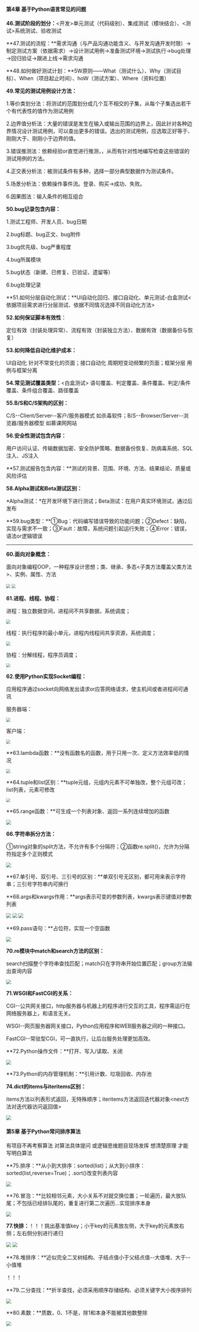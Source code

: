 #### 第4章 基于Python语言常见的问题

**46.测试阶段的划分：**<开发>单元测试（代码级别）、集成测试（模块结合）、<测试>系统测试、验收测试

**47.测试的流程：**需求沟通（与产品沟通功能含义、与开发沟通开发时限）→制定测试方案（依据需求）→设计测试用例→准备测试环境→测试执行→bug处理→回归验证→跟进上线→需求沟通

**48.如何做好测试计划：**5W原则——What（测试什么）、Why（测试目标）、When（项目起止时间）、hoW（测试方案）、Where（资料位置）

**49.常见的测试用例设计方法：**

1.等价类划分法：将测试的范围划分成几个互不相交的子集，从每个子集选出若干个有代表性的值作为测试用例

2.边界值分析法：大量的错误是发生在输入或输出范围的边界上，因此针对各种边界情况设计测试用例，可以查出更多的错误。选出的测试用例，应选取正好等于、刚刚大于、刚刚小于边界的值。

3.错误推测法：依赖经验or直觉进行推测，，从而有针对性地编写检查这些错误的测试用例的方法。

4.正交表分析法：被测试条件有多种，选择一部分典型数据作为测试条件。

5.场景分析法：依赖操作事件流。登录、购买→成功、失败。

6.因果图法：输入条件的相互组合

**50.bug记录包含内容：**

1.测试工程师、开发人员、bug日期

2.bug标题、bug正文、bug附件

3.bug优先级、bug严重程度

4.bug所属模块

5.bug状态（新建、已修复、已验证、遗留等）

6.bug处理记录

**51.如何分层自动化测试：**UI自动化回归、接口自动化、单元测试-白盒测试<依据项目需求进行分层测试、依据不同情况选择不同自动化方法>

**52.如何保证脚本有效性**：

定位有效（封装处理异常）、流程有效（封装独立方法）、数据有效（数据备份与恢复）

**53.如何降低自动化维护成本：**

UI自动化 针对不常变化的页面；接口自动化 周期短变动频繁的页面；框架分层 用例与框架分离

**54.常见测试覆盖类型：**<白盒测试> 语句覆盖、判定覆盖、条件覆盖、判定/条件覆盖、条件组合覆盖、路径覆盖

**55.B/S和C/S架构的区别：**

C/S--Client/Server--客户/服务器模式 如杀毒软件；B/S--Browser/Server--浏览器/服务器模型 如慕课网网站

**56.安全性测试包含内容：**

用户访问认证、传输数据加密、安全防护策略、数据备份恢复、防病毒系统、SQL注入、JS注入

**57.测试报告包含内容：**测试的背景、范围、环境、方法、结果结论、质量或风险评估

**58.Alpha测试和Beta测试区别：**

*Alpha测试：*在开发环境下进行测试；Beta测试：在用户真实环境测试，通过后发布

**59.bug类型：**①Bug：代码编写错误导致的功能问题；②Defect：缺陷，实现与需求不一致；③Fault：故障，系统问题引起运行失败；④Error：错误，语法or逻辑错误

-----------------------------------------------------------------------------------------------------------------------------------------------------------

**60.面向对象概念：**

面向对象编程OOP，一种程序设计思想；类、继承、多态<子类方法覆盖父类方法>、实例、属性、方法

<img src="./pics/OOP1.png" style="zoom: 67%;" />

<img src="./pics/OOP2.png" style="zoom: 67%;" />

**61.进程、线程、协程：**

进程：独立数据空间，进程间不共享数据，系统调度；

<img src="./pics/jincheng.png" style="zoom: 67%;" />

线程：执行程序的最小单元，进程内线程间共享资源，系统调度；

<img src="./pics/xiancheng.png" style="zoom: 67%;" />

协程：分解线程，程序员调度；

<img src="./pics/xiecheng.png" style="zoom: 67%;" />

**62.使用Python实现Socket编程：**

应用程序通过socket向网络发出请求or应答网络请求，使主机间或者进程间可通讯

服务器端：

<img src="./pics/socket server.png" style="zoom: 67%;" />

客户端：

<img src="./pics/socket client.png" style="zoom: 67%;" />

**63.lambda函数：**没有函数名的函数，用于只用一次、定义方法效率低的情况

<img src="./pics/lambda.png" style="zoom: 67%;" />

**64.tuple和list区别：**tuple元组，元组内元素不可单独改，整个元组可改；list列表，元素可修改

<img src="./pics/tuple and list.png" style="zoom: 67%;" />

**65.range函数：**可生成一个列表对象、返回一系列连续增加的函数

<img src="./pics/range.png" style="zoom: 80%;" />

**66.字符串拆分方法：**

①string对象的split方法，不允许有多个分隔符；②函数re.split()，允许为分隔符指定多个正则模式

<img src="./pics/string split.png" style="zoom: 80%;" />

**67.单引号、双引号、三引号的区别：**单双引号无区别，都可用来表示字符串；三引号字符串内可换行

**68.args和kwargs作用：**args表示可变的参数列表，kwargs表示键值对参数列表

<img src="./pics/args.png" style="zoom: 80%;" />

<img src="./pics/kwargs.png" style="zoom: 80%;" />

<img src="./pics/kwargs1.png" style="zoom: 80%;" />

**69.pass语句：**占位符，实现一个空函数

<img src="./pics/pass.png" style="zoom: 80%;" />

**70.re模块中match和search方法的区别：**

search扫描整个字符串查找匹配；match只在字符串开始位置匹配；group方法输出查询内容 

<img src="./pics/search match.png" style="zoom: 80%;" />

**71.WSGI和FastCGI的关系：**

CGI--公共网关接口，http服务器与机器上的程序进行交互的工具，程序需运行在网络服务器上，和语言无关。

WSGI--网页服务器网关接口，Python应用程序和WEB服务器之间的一种接口。

FastCGI--常驻型CGI，可一直执行，让后台服务处理更加高效。

**72.Python操作文件：**打开、写入/读取、关闭

<img src="./pics/file operation.png" style="zoom: 80%;" />

**73.Python的内存管理机制：**引用计数<from sys import getrefcount>、垃圾回收、内存池

**74.dict的items与iteritems区别：**

items方法以列表形式返回，无特殊顺序；iteritems方法返回迭代器对象<next方法对迭代器访问返回值>

<img src="./pics/items of dict.png" style="zoom: 80%;" />





#### 第5章 基于Python常问排序算法

有项目不再考察算法 对算法具体提问 或逻辑思维题目现场发挥 想清楚原理 才能写明白算法

**75.排序：**从小到大排序：sorted(list)；从大到小排序：sorted(list,reverse=True)；.sort()改变列表内容

<img src="./pics/sorted list.png" style="zoom: 80%;" />

**76.冒泡：**比较相邻元素，大小关系不对就交换位置；一轮遍历，最大放队尾；不包括已经排队尾的，重复进行第二次遍历…实现排序本身

<img src="./pics/bubble sort.png" style="zoom: 80%;" />

**77.快排：**！！！挑出基准值key；小于key的元素放左侧，大于key的元素放右侧；左右侧分别进行递归

<img src="./pics/quick sort.png" style="zoom: 80%;" />

<img src="./pics/quick sort1.png" style="zoom: 80%;" />

**78.堆排序：**近似完全二叉树结构、子结点值小于父结点值--大值堆、大于--小值堆

 ！！！

**79.二分查找：**折半查找，必须采用顺序存储结构、必须关键字大小按序排列

<img src="./pics/binary search.png" style="zoom: 80%;" />

**80.素数：**质数，0、1不是，除1和本身不能被其他数整除

<img src="./pics/prime.png" style="zoom: 80%;" />

